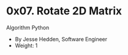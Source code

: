 0x07. Rotate 2D Matrix
======================

Algorithm Python

-   By Jesse Hedden, Software Engineer
-   Weight: 1
